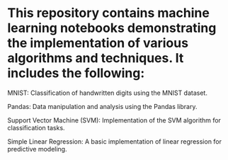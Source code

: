 # This repository contains machine learning notebooks demonstrating the implementation of various algorithms and techniques. It includes the following:

MNIST: Classification of handwritten digits using the MNIST dataset.

Pandas: Data manipulation and analysis using the Pandas library.

Support Vector Machine (SVM): Implementation of the SVM algorithm for classification tasks.

Simple Linear Regression: A basic implementation of linear regression for predictive modeling.
